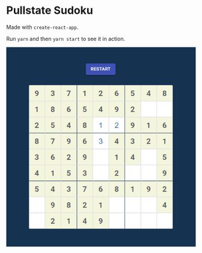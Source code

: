 # Pullstate Sudoku

Made with `create-react-app`.

Run `yarn` and then `yarn start` to see it in action.

![Pullstate Sudoku Screenshot](https://raw.githubusercontent.com/lostpebble/pullstate-sudoku/master/pullstate-sudoku.png)
